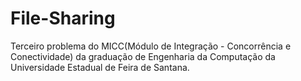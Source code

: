 # File-Sharing
Terceiro problema do MICC(Módulo de Integração - Concorrência e Conectividade) da graduação de Engenharia da Computação da Universidade Estadual de Feira de Santana.
